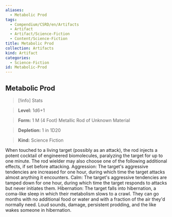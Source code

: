 ```yaml
---
aliases:
  - Metabolic Prod
tags:
  - Compendium/CSRD/en/Artifacts
  - Artifact
  - Artifact/Science-Fiction
  - Content/Science-Fiction
title: Metabolic Prod
collection: Artifacts
kind: Artifact
categories:
  - Science-Fiction
id: Metabolic-Prod
---
```

## Metabolic Prod    
>[!info] Stats    
> **Level:** 1d6+1    
> **Form:** 1 M (4 Foot) Metallic Rod of Unknown Material    
> **Depletion:** 1 in 1D20    
> **Kind:** Science Fiction  
    
When touched to a living target (possibly as an attack), the rod injects a potent cocktail of engineered biomolecules, paralyzing the target for up to one minute. The rod wielder may also choose one of the following additional effects, if set before attacking. Aggression: The target's aggressive tendencies are increased for one hour, during which time the target attacks almost anything it encounters. Calm: The target's aggressive tendencies are tamped down for one hour, during which time the target responds to attacks but never initiates them. Hibernation: The target falls into hibernation, a coma-like sleep in which their metabolism slows to a crawl. They can go months with no additional food or water and with a fraction of the air they'd normally need. Loud sounds, damage, persistent prodding, and the like wakes someone in hibernation.
